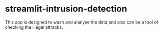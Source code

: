 # streamlit-intrusion-detection
This app is designed to wash and analyse the data,and also can be a tool of checking the illegal attracks.
